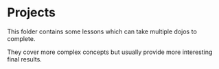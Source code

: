 # Projects

This folder contains some lessons which can take multiple dojos to complete.

They cover more complex concepts but usually provide more interesting final results.